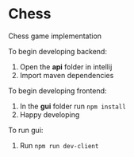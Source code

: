 # Chess
Chess game implementation

To begin developing backend:
1. Open the **api** folder in intellij
2. Import maven dependencies

To begin developing frontend:
1. In the **gui** folder run `npm install`
2. Happy developing

To run gui:
1. Run `npm run dev-client`